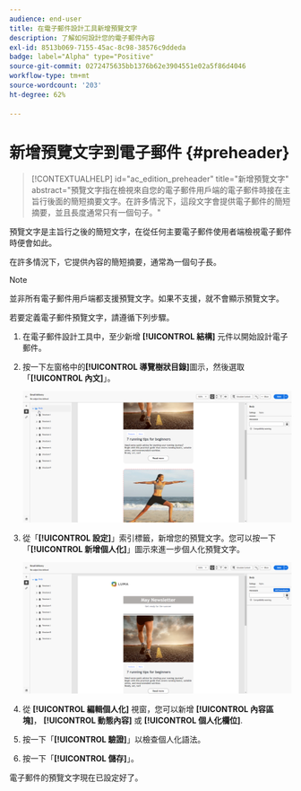 ```yaml
---
audience: end-user
title: 在電子郵件設計工具新增預覽文字
description: 了解如何設計您的電子郵件內容
exl-id: 8513b069-7155-45ac-8c98-38576c9ddeda
badge: label="Alpha" type="Positive"
source-git-commit: 0272475635bb1376b62e3904551e02a5f86d4046
workflow-type: tm+mt
source-wordcount: '203'
ht-degree: 62%

---
```


# 新增預覽文字到電子郵件 {#preheader}

>[!CONTEXTUALHELP]
>id="ac_edition_preheader"
>title="新增預覽文字"
>abstract="預覽文字指在檢視來自您的電子郵件用戶端的電子郵件時接在主旨行後面的簡短摘要文字。在許多情況下，這段文字會提供電子郵件的簡短摘要，並且長度通常只有一個句子。"

預覽文字是主旨行之後的簡短文字，在從任何主要電子郵件使用者端檢視電子郵件時便會如此。

在許多情況下，它提供內容的簡短摘要，通常為一個句子長。

>[!NOTE]
>
>並非所有電子郵件用戶端都支援預覽文字。如果不支援，就不會顯示預覽文字。

若要定義電子郵件預覽文字，請遵循下列步驟。

1. 在電子郵件設計工具中，至少新增 **[!UICONTROL 結構]** 元件以開始設計電子郵件。

1. 按一下左窗格中的&#x200B;**[!UICONTROL 導覽樹狀目錄]**&#x200B;圖示，然後選取「**[!UICONTROL 內文]**」。

   ![](assets/preheader_body.png)

1. 從「**[!UICONTROL 設定]**」索引標籤，新增您的預覽文字。您可以按一下「**[!UICONTROL 新增個人化]**」圖示來進一步個人化預覽文字。

   ![](assets/preheader_body_settings.png)

1. 從 **[!UICONTROL 編輯個人化]** 視窗，您可以新增 **[!UICONTROL 內容區塊]**， **[!UICONTROL 動態內容]** 或 **[!UICONTROL 個人化欄位]**.

1. 按一下「**[!UICONTROL 驗證]**」以檢查個人化語法。

1. 按一下「**[!UICONTROL 儲存]**」。

電子郵件的預覽文字現在已設定好了。
